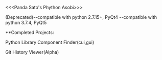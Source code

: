 <<<Panda Sato's Phython Asobi>>>

(Deprecated)--compatible with python 2.7.15+, PyQt4
--compatible with python 3.7.4, PyQt5

**Completed Projects:

Python Library Component Finder(cui,gui)

Git History Viewer(Alpha)
